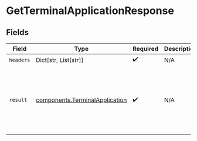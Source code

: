# GetTerminalApplicationResponse


## Fields

| Field                                                                                                                                                                                                                                                                                           | Type                                                                                                                                                                                                                                                                                            | Required                                                                                                                                                                                                                                                                                        | Description                                                                                                                                                                                                                                                                                     | Example                                                                                                                                                                                                                                                                                         |
| ----------------------------------------------------------------------------------------------------------------------------------------------------------------------------------------------------------------------------------------------------------------------------------------------- | ----------------------------------------------------------------------------------------------------------------------------------------------------------------------------------------------------------------------------------------------------------------------------------------------- | ----------------------------------------------------------------------------------------------------------------------------------------------------------------------------------------------------------------------------------------------------------------------------------------------- | ----------------------------------------------------------------------------------------------------------------------------------------------------------------------------------------------------------------------------------------------------------------------------------------------- | ----------------------------------------------------------------------------------------------------------------------------------------------------------------------------------------------------------------------------------------------------------------------------------------------- |
| `headers`                                                                                                                                                                                                                                                                                       | Dict[str, List[*str*]]                                                                                                                                                                                                                                                                          | :heavy_check_mark:                                                                                                                                                                                                                                                                              | N/A                                                                                                                                                                                                                                                                                             |                                                                                                                                                                                                                                                                                                 |
| `result`                                                                                                                                                                                                                                                                                        | [components.TerminalApplication](../../models/components/terminalapplication.md)                                                                                                                                                                                                                | :heavy_check_mark:                                                                                                                                                                                                                                                                              | N/A                                                                                                                                                                                                                                                                                             | {<br/>"terminalApplicationID": "12345678-1234-1234-1234-123456789012",<br/>"status": "pending",<br/>"platform": "android",<br/>"packageName": "com.example.app",<br/>"sha256Digest": "AA:BB:CC:DD:EE:FF:AA:BB:CC:DD:EE:FF:AA:BB:CC:DD:AA:BB:CC:DD:EE:FF:AA:BB:CC:DD:EE:FF:AA:BB:CC:DD",<br/>"versionCode": "20332277"<br/>} |